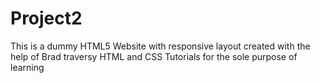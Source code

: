 # Project2

This is a dummy HTML5 Website with responsive layout created with the help of Brad traversy HTML and CSS Tutorials for the sole purpose of learning
